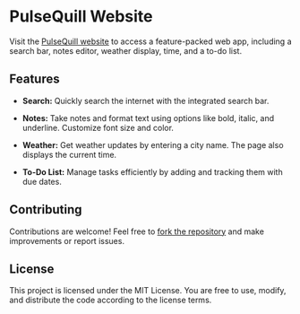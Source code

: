 # PulseQuill Website

Visit the [PulseQuill website](https://azjat.github.io/PulseQuill/) to access a feature-packed web app, including a search bar, notes editor, weather display, time, and a to-do list.

## Features

- **Search:** Quickly search the internet with the integrated search bar.

- **Notes:** Take notes and format text using options like bold, italic, and underline. Customize font size and color.

- **Weather:** Get weather updates by entering a city name. The page also displays the current time.

- **To-Do List:** Manage tasks efficiently by adding and tracking them with due dates.

## Contributing

Contributions are welcome! Feel free to [fork the repository](https://github.com/azjat/PulseQuill/fork) and make improvements or report issues.

## License

This project is licensed under the MIT License. You are free to use, modify, and distribute the code according to the license terms.

